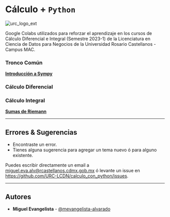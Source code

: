 # Cálculo + `Python`

![urc_logo_ext](https://github.com/URC-LCDN/calculo_con_python/assets/28746720/776b5280-352f-42af-b356-16b02c5e21fc)

Google Colabs utilizados para reforzar el aprendizaje en los cursos de Cálculo Diferencial e Integral (Semestre 2023-1) de la Licenciatura en Ciencia de Datos para Negocios de la Universidad Rosario Castellanos - Campus MAC. 

### Tronco Común 
**[Introducción a Sympy](https://github.com/URC-LCDN/calculo_con_python/blob/main/Intro_a_Sympy.ipynb)**

### Cálculo Diferencial 

### Cálculo Integral 
**[Sumas de Riemann](https://github.com/URC-LCDN/calculo_con_python/blob/main/Sumas_de_Riemann.ipynb)**

___

## Errores & Sugerencias
 * Encontraste un error.
 * Tienes alguna sugerencia para agregar un tema nuevo ó para alguno existente.

Puedes escribir directamente un email a [miguel.eva.alv@rcastellanos.cdmx.gob.mx](mailto:miguel.eva.alv@rcastellanos.cdmx.gob.mx) ó levante un issue en https://github.com/URC-LCDN/calculo_con_python/issues.
___

## Autores

 * **Miguel Evangelista** - [@mevangelista-alvarado](https://github.com/mevangelista-alvarado)

